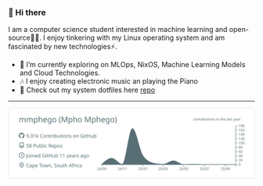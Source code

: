 ### 👋 Hi there 
I am a computer science student interested in machine learning and open-source👨‍💻. I enjoy tinkering with my Linux operating system and am fascinated by new technologies⚡.

- 🔭 I’m currently exploring on MLOps, NixOS, Machine Learning Models and Cloud Technologies.
- 🎶 I enjoy creating electronic music an playing the Piano
- 💬 Check out my system dotfiles here [repo](https://github.com/fabian-gubler/.dotfiles)

---
<p  align="center">
  <img src="https://raw.githubusercontent.com/mmphego/mmphego/master/profile-summary-card-output/default/0-profile-details.svg" alt="github stats"></br</br></p>
